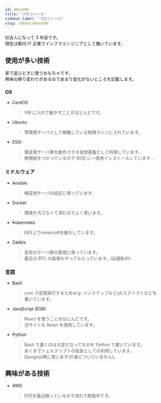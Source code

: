 ```yaml
---
id: AboutMe
title: "プロフィール"
sidebar_label: "プロフィール"
slug: /about/AboutMe
---
```


社会人になって 3 年目です。  
現在は都内 IT 企業でインフラエンジニアとして働いています。

## 使用が多い技術

家で遊ぶときに使うおもちゃです。  
興味の移り変わりがあるのであまり変化がないところを記載します。

### OS

- CentOS
  > VM に入れて動かすことがほとんどです。
- Ubuntu
  > 管理用サーバとして稼働している物理マシンに入れています。
- ESXi
  > 検証用サーバ群を動作させる仮想基盤として利用しています。  
  > 無償版をつかっているので 90日 に一度再インストールしています...

### ミドルウェア

- Ansible
  > 検証用サーバの設定に使っています。
- Docker
  > 環境を汚さなくて済むのでよく使います。
- Kubernetes
  > EKS上でminecraftを動かしています。
- Zabbix
  > 自宅のサーバ群の監視に使っています。  
  > 最近は BTC の監視もやってもらっています。(試運転中)

### 言語

- Bash
  > cron で定期実行するため(e.g. バックアップなど)のスクリプトなどを書いています。  

- JavaScript (ES6)
  > React を使うことがほとんどです。  
  > 当サイトも React を使用しています。

- Python
  > Bash で書くのは大変だなってものを Python で書いています。  
  > あくまでシェルクリプトの延長としての利用しています。  
  > Djangoは稀に使います(が身についていません)。

## 興味がある技術

- AWS
  > EKSを最近触っているので流れで勉強中です。  
